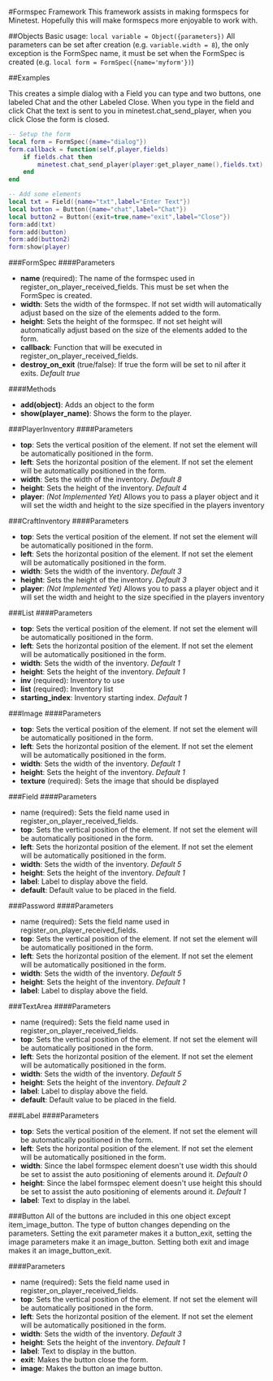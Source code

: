 #Formspec Framework
This framework assists in making formspecs for Minetest. Hopefully this will make formspecs more enjoyable to work with.

##Objects
Basic usage: `local variable = Object({parameters})`
All parameters can be set after creation (e.g. `variable.width = 8`), the only exception is the FormSpec name, it must be set when the
FormSpec is created (e.g. `local form = FormSpec({name='myform'})`)

##Examples

This creates a simple dialog with a Field you can type and two buttons, one labeled Chat and the other Labeled Close. When you type in the
field and click Chat the text is sent to you in minetest.chat_send_player, when you click Close the form is closed.
```Lua
-- Setup the form
local form = FormSpec({name="dialog"})
form.callback = function(self,player,fields)
	if fields.chat then
		minetest.chat_send_player(player:get_player_name(),fields.txt)
	end
end

-- Add some elements
local txt = Field({name="txt",label="Enter Text"})
local button = Button({name="chat",label="Chat"})
local button2 = Button({exit=true,name="exit",label="Close"})
form:add(txt)
form:add(button)
form:add(button2)
form:show(player)
```

###FormSpec
####Parameters
- **name** (required): The name of the formspec used in register_on_player_received_fields. This must be set when the FormSpec is created.
- **width**: Sets the width of the formspec. If not set width will automatically adjust based on the size of the elements added to the form.
- **height**: Sets the height of the formspec. If not set height will automatically adjust based on the size of the elements added to the form.
- **callback**: Function that will be executed in register_on_player_received_fields.
- **destroy_on_exit** (true/false): If true the form will be set to nil after it exits. *Default true*

####Methods
- **add(object)**: Adds an object to the form
- **show(player_name)**: Shows the form to the player.

###PlayerInventory
####Parameters
- **top**: Sets the vertical position of the element. If not set the element will be automatically positioned in the form.
- **left**: Sets the horizontal position of the element. If not set the element will be automatically positioned in the form.
- **width**: Sets the width of the inventory. *Default 8*
- **height**: Sets the height of the inventory. *Default 4*
- **player**: *(Not Implemented Yet)* Allows you to pass a player object and it will set the width and height to the size specified in the players inventory

###CraftInventory
####Parameters
- **top**: Sets the vertical position of the element. If not set the element will be automatically positioned in the form.
- **left**: Sets the horizontal position of the element. If not set the element will be automatically positioned in the form.
- **width**: Sets the width of the inventory. *Default 3*
- **height**: Sets the height of the inventory. *Default 3*
- **player**: *(Not Implemented Yet)* Allows you to pass a player object and it will set the width and height to the size specified in the players inventory

###List
####Parameters
- **top**: Sets the vertical position of the element. If not set the element will be automatically positioned in the form.
- **left**: Sets the horizontal position of the element. If not set the element will be automatically positioned in the form.
- **width**: Sets the width of the inventory. *Default 1*
- **height**: Sets the height of the inventory. *Default 1*
- **inv** (required): Inventory to use
- **list** (required): Inventory list
- **starting_index**: Inventory starting index. *Default 1*

###Image
####Parameters
- **top**: Sets the vertical position of the element. If not set the element will be automatically positioned in the form.
- **left**: Sets the horizontal position of the element. If not set the element will be automatically positioned in the form.
- **width**: Sets the width of the inventory. *Default 1*
- **height**: Sets the height of the inventory. *Default 1*
- **texture** (required): Sets the image that should be displayed

###Field
####Parameters
- name (required): Sets the field name used in register_on_player_received_fields.
- **top**: Sets the vertical position of the element. If not set the element will be automatically positioned in the form.
- **left**: Sets the horizontal position of the element. If not set the element will be automatically positioned in the form.
- **width**: Sets the width of the inventory. *Default 5*
- **height**: Sets the height of the inventory. *Default 1*
- **label**: Label to display above the field.
- **default**: Default value to be placed in the field.

###Password
####Parameters
- name (required): Sets the field name used in register_on_player_received_fields.
- **top**: Sets the vertical position of the element. If not set the element will be automatically positioned in the form.
- **left**: Sets the horizontal position of the element. If not set the element will be automatically positioned in the form.
- **width**: Sets the width of the inventory. *Default 5*
- **height**: Sets the height of the inventory. *Default 1*
- **label**: Label to display above the field.

###TextArea
####Parameters
- name (required): Sets the field name used in register_on_player_received_fields.
- **top**: Sets the vertical position of the element. If not set the element will be automatically positioned in the form.
- **left**: Sets the horizontal position of the element. If not set the element will be automatically positioned in the form.
- **width**: Sets the width of the inventory. *Default 5*
- **height**: Sets the height of the inventory. *Default 2*
- **label**: Label to display above the field.
- **default**: Default value to be placed in the field.

###Label
####Parameters
- **top**: Sets the vertical position of the element. If not set the element will be automatically positioned in the form.
- **left**: Sets the horizontal position of the element. If not set the element will be automatically positioned in the form.
- **width**: Since the label formspec element doesn't use width this should be set to assist the auto positioning of elements around it. *Default 0*
- **height**: Since the label formspec element doesn't use height this should be set to assist the auto positioning of elements around it. *Default 1*
- **label**: Text to display in the label.

###Button
All of the buttons are included in this one object except item_image_button. The type of button changes depending on the parameters. Setting the exit parameter makes it
a button_exit, setting the image parameters make it an image_button. Setting both exit and image makes it an image_button_exit.

####Parameters
- name (required): Sets the field name used in register_on_player_received_fields.
- **top**: Sets the vertical position of the element. If not set the element will be automatically positioned in the form.
- **left**: Sets the horizontal position of the element. If not set the element will be automatically positioned in the form.
- **width**: Sets the width of the inventory. *Default 3*
- **height**: Sets the height of the inventory. *Default 1*
- **label**: Text to display in the button.
- **exit**: Makes the button close the form.
- **image**: Makes the button an image button.





